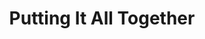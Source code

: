 ---
title: Putting It All Together
menu:
  design_system:
    parent: Utilities
    weight: 70
type: doc
---